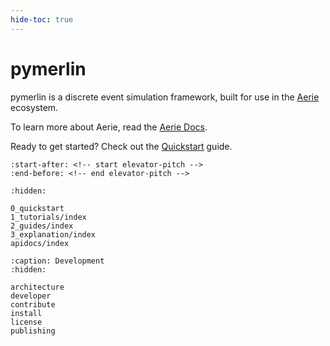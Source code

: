 ```yaml
---
hide-toc: true
---
```


# pymerlin

pymerlin is a discrete event simulation framework, built for use in the [Aerie](https://github.com/NASA-AMMOS/aerie>) ecosystem.

To learn more about Aerie, read the [Aerie Docs](https://nasa-ammos.github.io/aerie-docs).

Ready to get started? Check out the [Quickstart](./0_quickstart.md) guide.

```{include} ../README.md
:start-after: <!-- start elevator-pitch -->
:end-before: <!-- end elevator-pitch -->
```

```{toctree}
:hidden:

0_quickstart
1_tutorials/index
2_guides/index
3_explanation/index
apidocs/index
```

```{toctree}
:caption: Development
:hidden:

architecture
developer
contribute
install
license
publishing
```

<!-- Autosummary:
```{autosummary}
:toctree: _autosummary
:template: custom-module-template.rst
:recursive:

pymerlin
```-->